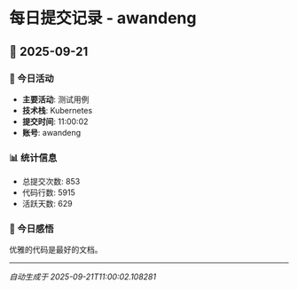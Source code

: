 # 每日提交记录 - awandeng

## 📅 2025-09-21

### 🎯 今日活动
- **主要活动**: 测试用例
- **技术栈**: Kubernetes
- **提交时间**: 11:00:02
- **账号**: awandeng

### 📊 统计信息
- 总提交次数: 853
- 代码行数: 5915
- 活跃天数: 629

### 💭 今日感悟
优雅的代码是最好的文档。

---
*自动生成于 2025-09-21T11:00:02.108281*

